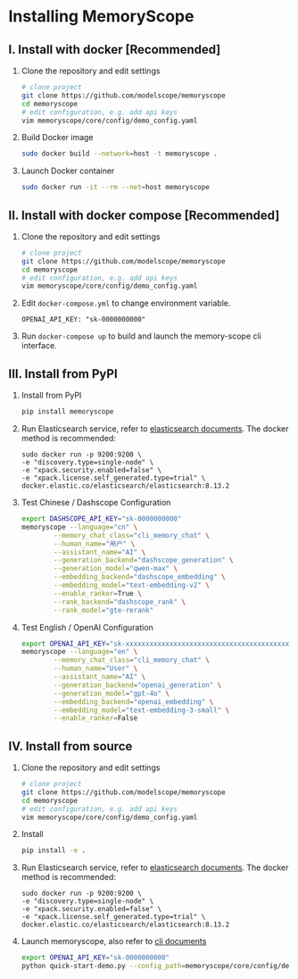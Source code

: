 # Installing MemoryScope

## I. Install with docker [Recommended]

1. Clone the repository and edit settings
    ```bash
    # clone project
    git clone https://github.com/modelscope/memoryscope
    cd memoryscope
    # edit configuration, e.g. add api keys
    vim memoryscope/core/config/demo_config.yaml
    ```

2. Build Docker image
    ```bash
    sudo docker build --network=host -t memoryscope .
    ```

3. Launch Docker container
    ```bash
    sudo docker run -it --rm --net=host memoryscope
    ```


## II. Install with docker compose [Recommended]

1. Clone the repository and edit settings
    ```bash
    # clone project
    git clone https://github.com/modelscope/memoryscope
    cd memoryscope
    # edit configuration, e.g. add api keys
    vim memoryscope/core/config/demo_config.yaml
    ```

2. Edit `docker-compose.yml` to change environment variable.
    ```
    OPENAI_API_KEY: "sk-0000000000"
    ```

3. Run `docker-compose up` to build and launch the memory-scope cli interface.


## III. Install from PyPI

1. Install from PyPI
   ```bash
   pip install memoryscope
   ```

2. Run Elasticsearch service, refer to [elasticsearch documents](https://www.elastic.co/guide/en/elasticsearch/reference/current/getting-started.html).
The docker method is recommended:
    ```
    sudo docker run -p 9200:9200 \
    -e "discovery.type=single-node" \
    -e "xpack.security.enabled=false" \
    -e "xpack.license.self_generated.type=trial" \
    docker.elastic.co/elasticsearch/elasticsearch:8.13.2
    ```

3. Test Chinese / Dashscope Configuration
    ```bash
    export DASHSCOPE_API_KEY="sk-0000000000"
    memoryscope --language="cn" \
            --memory_chat_class="cli_memory_chat" \
            --human_name="用户" \
            --assistant_name="AI" \
            --generation_backend="dashscope_generation" \
            --generation_model="qwen-max" \
            --embedding_backend="dashscope_embedding" \
            --embedding_model="text-embedding-v2" \
            --enable_ranker=True \
            --rank_backend="dashscope_rank" \
            --rank_model="gte-rerank"
    ```

4. Test English / OpenAI Configuration
    ```bash
    export OPENAI_API_KEY="sk-xxxxxxxxxxxxxxxxxxxxxxxxxxxxxxxxxxxxxxxxxxxxxxxx"
    memoryscope --language="en" \
            --memory_chat_class="cli_memory_chat" \
            --human_name="User" \
            --assistant_name="AI" \
            --generation_backend="openai_generation" \
            --generation_model="gpt-4o" \
            --embedding_backend="openai_embedding" \
            --embedding_model="text-embedding-3-small" \
            --enable_ranker=False
    ```

## IV. Install from source

1. Clone the repository and edit settings
    ```bash
    # clone project
    git clone https://github.com/modelscope/memoryscope
    cd memoryscope
    # edit configuration, e.g. add api keys
    vim memoryscope/core/config/demo_config.yaml
    ```

2. Install
    ```bash
    pip install -e .
    ```

3. Run Elasticsearch service, refer to [elasticsearch documents](https://www.elastic.co/guide/en/elasticsearch/reference/current/getting-started.html).
The docker method is recommended:
    ```
    sudo docker run -p 9200:9200 \
    -e "discovery.type=single-node" \
    -e "xpack.security.enabled=false" \
    -e "xpack.license.self_generated.type=trial" \
    docker.elastic.co/elasticsearch/elasticsearch:8.13.2
    ```

4. Launch memoryscope, also refer to [cli documents](../examples/cli/README.md)
    ```bash
    export OPENAI_API_KEY="sk-0000000000"
    python quick-start-demo.py --config_path=memoryscope/core/config/demo_config_zh.yaml
    ```
